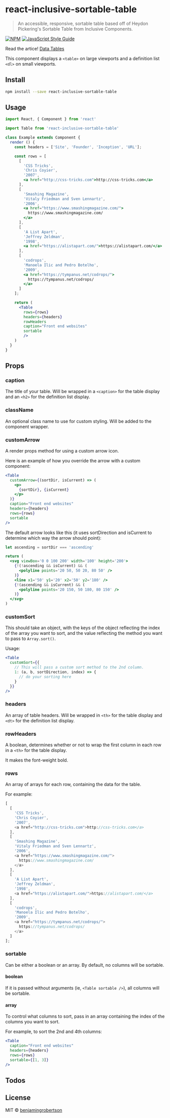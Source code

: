 # react-inclusive-sortable-table

> An accessible, responsive, sortable table based off of Heydon Pickering&#x27;s Sortable Table from Inclusive Components.

[![NPM](https://img.shields.io/npm/v/react-inclusive-sortable-table.svg)](https://www.npmjs.com/package/react-inclusive-sortable-table) [![JavaScript Style Guide](https://img.shields.io/badge/code_style-standard-brightgreen.svg)](https://standardjs.com)

Read the artice! [Data Tables](https://inclusive-components.design/data-tables/)

This component displays a `<table>` on large viewports and a definition list `<dl>` on small viewports.

## Install

```bash
npm install --save react-inclusive-sortable-table
```

## Usage

```jsx
import React, { Component } from 'react'

import Table from 'react-inclusive-sortable-table'

class Example extends Component {
  render () {
    const headers = ['Site', 'Founder', 'Inception', 'URL'];

    const rows = [
      [
        'CSS Tricks',
        'Chris Coyier',
        '2007',
        <a href="http://css-tricks.com">http://css-tricks.com</a>
      ],
      [
        'Smashing Magazine',
        'Vitaly Friedman and Sven Lennartz',
        '2006',
        <a href="https://www.smashingmagazine.com/">
          https://www.smashingmagazine.com/
        </a>
      ],
      [
        'A List Apart',
        'Jeffrey Zeldman',
        '1998',
        <a href="https://alistapart.com/">https://alistapart.com/</a>
      ],
      [
        'codrops',
        'Manoela Ilic and Pedro Botelho',
        '2009',
        <a href="https://tympanus.net/codrops/">
          https://tympanus.net/codrops/
        </a>
      ]
    ];

    return (
      <Table
        rows={rows}
        headers={headers}
        rowHeaders
        caption="Front end websites"
        sortable
        />
    )
  }
}
```

## Props

### caption

The title of your table. Will be wrapped in a `<caption>` for the table display and an `<h2>` for the definition list display.

### className

An optional class name to use for custom styling. Will be added to the component wrapper.

### customArrow

A render props method for using a custom arrow icon.

Here is an example of how you override the arrow with a custom component:

```jsx
<Table
  customArrow={(sortDir, isCurrent) => (
    <p>
      {sortDir}, {isCurrent}
    </p>
  )}
  caption="Front end websites"
  headers={headers}
  rows={rows}
  sortable
/>

```

The default arrow looks like this (it uses sortDirection and isCurrent to determine which way the arrow should point):

```jsx
let ascending = sortDir === 'ascending'

return (
  <svg viewBox='0 0 100 200' width='100' height='200'>
    {!(!ascending && isCurrent) && (
      <polyline points='20 50, 50 20, 80 50' />
    )}
    <line x1='50' y1='20' x2='50' y2='180' />
    {!(ascending && isCurrent) && (
      <polyline points='20 150, 50 180, 80 150' />
    )}
  </svg>
)
```

### customSort

This should take an object, with the keys of the object reflecting the index of the array you want to sort, and the value reflecting the method you want to pass to `Array.sort()`.

Usage:

```jsx
<Table
  customSort={{
    // This will pass a custom sort method to the 2nd column.
    1: (a, b, sortDirection, index) => {
      // do your sorting here
    }
  }}
/>
```

### headers

An array of table headers. Will be wrapped in `<th>` for the table display and `<dt>` for the definition list display.

### rowHeaders

A boolean, determines whether or not to wrap the first column in each row in a `<th>`  for the table display.

It makes the font-weight bold.

### rows

An array of arrays for each row, containing the data for the table.

For example:

```js
[
  [
    'CSS Tricks',
    'Chris Coyier',
    '2007',
    <a href="http://css-tricks.com">http://css-tricks.com</a>
  ],
  [
    'Smashing Magazine',
    'Vitaly Friedman and Sven Lennartz',
    '2006',
    <a href="https://www.smashingmagazine.com/">
      https://www.smashingmagazine.com/
    </a>
  ],
  [
    'A List Apart',
    'Jeffrey Zeldman',
    '1998',
    <a href="https://alistapart.com/">https://alistapart.com/</a>
  ],
  [
    'codrops',
    'Manoela Ilic and Pedro Botelho',
    '2009',
    <a href="https://tympanus.net/codrops/">
      https://tympanus.net/codrops/
    </a>
  ]
];
```

### sortable

Can be either a boolean or an array. By default, no columns will be sortable.

#### boolean

If it is passed without arguments (ie, `<Table sortable />`), all columns will be sortable.

#### array

To control what columns to sort, pass in an array containing the index of the columns you want to sort.

For example, to sort the 2nd and 4th columns:

```jsx
<Table
  caption="Front end websites"
  headers={headers}
  rows={rows}
  sortable={[1, 3]}
/>
```

## Todos


## License

MIT © [benjamingrobertson](https://github.com/benjamingrobertson)
